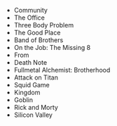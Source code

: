 - Community
- The Office
- Three Body Problem
- The Good Place
- Band of Brothers
- On the Job: The Missing 8
- From
- Death Note
- Fullmetal Alchemist: Brotherhood
- Attack on Titan
- Squid Game
- Kingdom
- Goblin
- Rick and Morty
- Silicon Valley